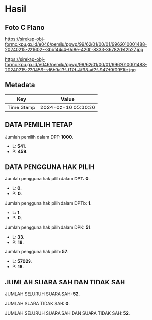 # Hasil

## Foto C Plano

https://sirekap-obj-formc.kpu.go.id/e046/pemilu/ppwp/99/62/01/00/01/9962010001488-20240215-221602--3bbf44c4-0d8e-420b-8333-36782def2b27.jpg

https://sirekap-obj-formc.kpu.go.id/e046/pemilu/ppwp/99/62/01/00/01/9962010001488-20240215-220456--d6b9a13f-f17d-4f98-af2f-947d9f0951fe.jpg


## Metadata

| Key        | Value               |
| ---------- | ------------------- |
| Time Stamp | 2024-02-16 05:30:26 |


## DATA PEMILIH TETAP

Jumlah pemilih dalam DPT: **1000**.
 * L: **541**.
 * P: **459**.

## DATA PENGGUNA HAK PILIH

Jumlah pengguna hak pilih dalam DPT: **0**.
 * L: **0**.
 * P: **0**.

Jumlah pengguna hak pilih dalam DPTb: **1**.
 * L: **1**.
 * P: **0**.

Jumlah pengguna hak pilih dalam DPK: **51**.
 * L: **33**.
 * P: **18**.

Jumlah pengguna hak pilih: **57**.
 * L: **57029**.
 * P: **18**.

## JUMLAH SUARA SAH DAN TIDAK SAH

JUMLAH SELURUH SUARA SAH: **52**.

JUMLAH SUARA TIDAK SAH: **0**.

JUMLAH SELURUH SUARA SAH DAN SUARA TIDAK SAH: **52**.


